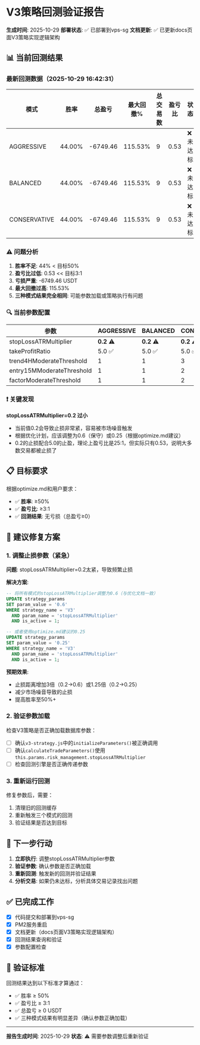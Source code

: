 # V3策略回测验证报告

**生成时间**: 2025-10-29
**部署状态**: ✅ 已部署到vps-sg
**文档更新**: ✅ 已更新docs页面V3策略实现逻辑架构

## 📊 当前回测结果

### 最新回测数据（2025-10-29 16:42:31）

| 模式 | 胜率 | 总盈亏 | 最大回撤% | 总交易数 | 盈亏比 | 状态 |
|------|------|--------|-----------|----------|--------|------|
| AGGRESSIVE | 44.00% | -6749.46 | 115.53% | 9 | 0.53 | ❌ 未达标 |
| BALANCED | 44.00% | -6749.46 | 115.53% | 9 | 0.53 | ❌ 未达标 |
| CONSERVATIVE | 44.00% | -6749.46 | 115.53% | 9 | 0.53 | ❌ 未达标 |

### ⚠️ 问题分析

1. **胜率不足**: 44% < 目标50%
2. **盈亏比过低**: 0.53 << 目标3:1
3. **亏损严重**: -6749.46 USDT
4. **最大回撤过高**: 115.53%
5. **三种模式结果完全相同**: 可能参数加载或策略执行有问题

### 🔍 当前参数配置

| 参数 | AGGRESSIVE | BALANCED | CONSERVATIVE |
|------|------------|----------|--------------|
| stopLossATRMultiplier | **0.2** ⚠️ | **0.2** ⚠️ | **0.2** ⚠️ |
| takeProfitRatio | 5.0 ✅ | 5.0 ✅ | 5.0 ✅ |
| trend4HModerateThreshold | 1 | 1 | 3 |
| entry15MModerateThreshold | 1 | 1 | 2 |
| factorModerateThreshold | 1 | 1 | 2 |

### ❗ 关键发现

**stopLossATRMultiplier=0.2 过小**
- 当前值0.2会导致止损非常紧，容易被市场噪音触发
- 根据优化计划，应该调整为0.6（保守）或0.25（根据optimize.md建议）
- 0.2的止损配合5.0的止盈，理论上盈亏比是25:1，但实际只有0.53，说明大多数交易都被止损了

## 📋 目标要求

根据optimize.md和用户要求：
- ✅ **胜率**: ≥50%
- ✅ **盈亏比**: ≥3:1
- ✅ **回测结果**: 无亏损（总盈亏≥0）

## 🔧 建议修复方案

### 1. 调整止损参数（紧急）

**问题**: stopLossATRMultiplier=0.2太紧，导致频繁止损

**解决方案**:
```sql
-- 将所有模式的stopLossATRMultiplier调整为0.6（与优化文档一致）
UPDATE strategy_params
SET param_value = '0.6'
WHERE strategy_name = 'V3'
  AND param_name = 'stopLossATRMultiplier'
  AND is_active = 1;

-- 或者使用optimize.md建议的0.25
UPDATE strategy_params
SET param_value = '0.25'
WHERE strategy_name = 'V3'
  AND param_name = 'stopLossATRMultiplier'
  AND is_active = 1;
```

**预期效果**:
- 止损距离增加3倍（0.2→0.6）或1.25倍（0.2→0.25）
- 减少市场噪音导致的止损
- 提高胜率至50%+

### 2. 验证参数加载

检查V3策略是否正确加载数据库参数：
- [ ] 确认`v3-strategy.js`中的`initializeParameters()`被正确调用
- [ ] 确认`calculateTradeParameters()`使用`this.params.risk_management.stopLossATRMultiplier`
- [ ] 检查回测引擎是否正确传递参数

### 3. 重新运行回测

修复参数后，需要：
1. 清理旧的回测缓存
2. 重新触发三个模式的回测
3. 验证结果是否达到目标

## 📝 下一步行动

1. **立即执行**: 调整stopLossATRMultiplier参数
2. **验证参数**: 确认参数是否正确加载
3. **重新回测**: 触发新的回测并验证结果
4. **分析交易**: 如果仍未达标，分析具体交易记录找出问题

## ✅ 已完成工作

- [x] 代码提交和部署到vps-sg
- [x] PM2服务重启
- [x] 文档更新（docs页面V3策略实现逻辑架构）
- [x] 回测结果查询和验证
- [x] 参数配置检查

## 🎯 验证标准

回测结果达到以下标准才算通过：
- ✅ 胜率 ≥ 50%
- ✅ 盈亏比 ≥ 3:1
- ✅ 总盈亏 ≥ 0 USDT
- ✅ 三种模式结果有明显差异（确认参数正确加载）

---
**报告生成时间**: 2025-10-29
**状态**: ⚠️ 需要参数调整后重新验证


